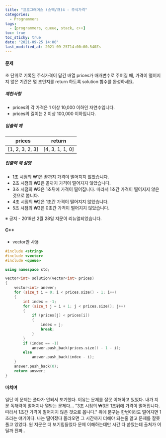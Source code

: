```yaml
---
title: "프로그래머스 (스택/큐)4 - 주식가격"
categories:
  - Programmers
tags:
  - [programmers, queue, stack, c++]
toc: true
toc_sticky: true
date: "2021-09-25 14:00"
last_modified_at: 2021-09-25T14:00:00.540Zs
---
```


#### 문제

초 단위로 기록된 주식가격이 담긴 배열 prices가 매개변수로 주어질 때, 가격이 떨어지지 않은 기간은 몇 초인지를 return 하도록 solution 함수를 완성하세요.

##### 제한사항

- prices의 각 가격은 1 이상 10,000 이하인 자연수입니다.
- prices의 길이는 2 이상 100,000 이하입니다.

##### 입출력 예

| prices          | return          |
| --------------- | --------------- |
| [1, 2, 3, 2, 3] | [4, 3, 1, 1, 0] |

##### 입출력 예 설명

- 1초 시점의 ₩1은 끝까지 가격이 떨어지지 않았습니다.
- 2초 시점의 ₩2은 끝까지 가격이 떨어지지 않았습니다.
- 3초 시점의 ₩3은 1초뒤에 가격이 떨어집니다. 따라서 1초간 가격이 떨어지지 않은 것으로 봅니다.
- 4초 시점의 ₩2은 1초간 가격이 떨어지지 않았습니다.
- 5초 시점의 ₩3은 0초간 가격이 떨어지지 않았습니다.

※ 공지 - 2019년 2월 28일 지문이 리뉴얼되었습니다.

#### C++

* vector만 사용

```c++
#include <string>
#include <vector>
#include <queue>

using namespace std;

vector<int> solution(vector<int> prices)
{
    vector<int> answer;
    for (size_t i = 0; i < prices.size() - 1; i++)
    {
        int index = -1;
        for (size_t j = i + 1; j < prices.size(); j++)
        {
            if (prices[j] < prices[i])
            {
                index = j;
                break;
            }
        }
        if (index == -1)
            answer.push_back(prices.size() - 1 - i);
        else
            answer.push_back(index - i);
    }
    answer.push_back(0);
    return answer;
}
```

#### 마치며

일단 이 문제는 풀다가 안되서 포기했다. 이유는 문제를 잘못 이해하고 있었다. 내가 지문 독해력이 떨어지나 열받는 문제다... "3초 시점의 ₩3은 1초뒤에 가격이 떨어집니다. 따라서 1초간 가격이 떨어지지 않은 것으로 봅니다." 위에 문구는 한번이라도 떨어지면 1초라는 얘기이다. 나는 떨어졌다 올라오면 그 시간까지 더해야 되는줄 알고 문제를 잘못 풀고 있었다. 원 지문은 더 보기힘들었다 문제 이해하는데만 시간 다 쏟았는데 출처가 어딜까 진짜..